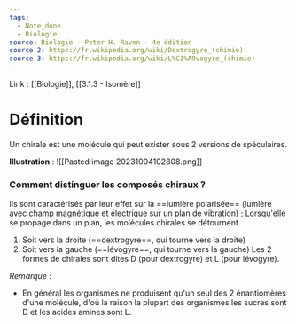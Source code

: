 ```yaml
---
tags:
  - Note_done
  - Biologie
source: Biologie - Peter H. Raven - 4e édition
source 2: https://fr.wikipedia.org/wiki/Dextrogyre_(chimie)
source 3: https://fr.wikipedia.org/wiki/L%C3%A9vogyre_(chimie)
---
```


Link : [[Biologie]], [[3.1.3 - Isomère]]

# Définition
Un chirale est une molécule qui peut exister sous 2 versions de spéculaires. 

**Illustration** :
![[Pasted image 20231004102808.png]]

### Comment distinguer les composés chiraux ?
Ils sont caractérisés par leur effet sur la ==lumière polarisée== (lumière avec champ magnétique et électrique sur un plan de vibration) ; Lorsqu'elle se propage dans un plan, les molécules chirales se détournent 
1. Soit vers la droite (==dextrogyre==, qui tourne vers la droite)
2. Soit vers la gauche (==lévogyre==, qui tourne vers la gauche)
Les 2 formes de chirales sont dites D (pour dextrogyre) et L (pour lévogyre).

_Remarque_ :
- En général les organismes ne produisent qu'un seul des 2 énantiomères d'une molécule, d'où la raison la plupart des organismes les sucres sont D et les acides amines sont L.

